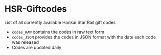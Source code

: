 # HSR-Giftcodes
List of all currently available Honkai Star Rail gift codes
- `codes_RAW` contains the codes in raw text form
- `codes_JSON` provides the codes in JSON format with the date each code was released
- Codes are updated daily
